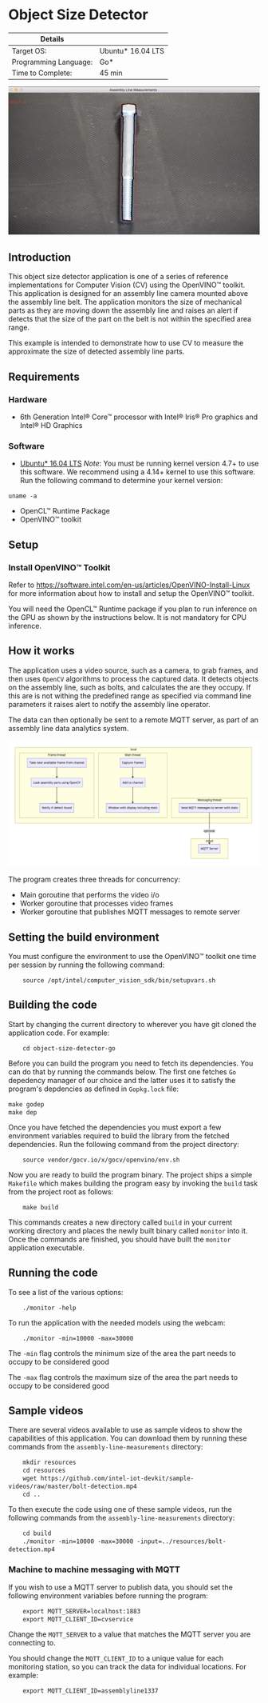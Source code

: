 # Object Size Detector

| Details            |              |
|-----------------------|---------------|
| Target OS:            |  Ubuntu\* 16.04 LTS   |
| Programming Language: |  Go\* |
| Time to Complete:     |  45 min     |

![app image](./images/assembly-line-monitor.png)

## Introduction

This object size detector application is one of a series of reference implementations for Computer Vision (CV) using the OpenVINO™ toolkit. This application is designed for an assembly line camera mounted above the assembly line belt. The application monitors the size of mechanical parts as they are moving down the assembly line and raises an alert if detects that the size of the part on the belt is not within the specified area range.

This example is intended to demonstrate how to use CV to measure the approximate the size of detected assembly line parts.

## Requirements

### Hardware
* 6th Generation Intel® Core™ processor with Intel® Iris® Pro graphics and Intel® HD Graphics

### Software
* [Ubuntu\* 16.04 LTS](http://releases.ubuntu.com/16.04/)
*Note*: You must be running kernel version 4.7+ to use this software. We recommend using a 4.14+ kernel to use this software. Run the following command to determine your kernel version:
```
uname -a
```
* OpenCL™ Runtime Package
* OpenVINO™ toolkit

## Setup

### Install OpenVINO™ Toolkit
Refer to https://software.intel.com/en-us/articles/OpenVINO-Install-Linux for more information about how to install and setup the OpenVINO™ toolkit.

You will need the OpenCL™ Runtime package if you plan to run inference on the GPU as shown by the
instructions below. It is not mandatory for CPU inference.

## How it works

The application uses a video source, such as a camera, to grab frames, and then uses `OpenCV` algorithms to process the captured data. It detects objects on the assembly line, such as bolts, and calculates the are they occupy. If this are is not withing the predefined range as specified via command line parameters it raises alert to notify the assembly line operator.

The data can then optionally be sent to a remote MQTT server, as part of an assembly line data analytics system.

![Code organization](./images/arch3.png)

The program creates three threads for concurrency:

- Main goroutine that performs the video i/o
- Worker goroutine that processes video frames
- Worker goroutine that publishes MQTT messages to remote server

## Setting the build environment

You must configure the environment to use the OpenVINO™ toolkit one time per session by running the following command:
```
    source /opt/intel/computer_vision_sdk/bin/setupvars.sh
```

## Building the code

Start by changing the current directory to wherever you have git cloned the application code. For example:
```
    cd object-size-detector-go
```

Before you can build the program you need to fetch its dependencies. You can do that by running the commands below. The first one fetches `Go` depedency manager of our choice and the latter uses it to satisfy the program's depdencies as defined in `Gopkg.lock` file:

```
make godep
make dep
```

Once you have fetched the dependencies you must export a few environment variables required to build the library from the fetched dependencies. Run the following command from the project directory:

```
    source vendor/gocv.io/x/gocv/openvino/env.sh
```

Now you are ready to build the program binary. The project ships a simple `Makefile` which makes building the program easy by invoking the `build` task from the project root as follows:
```
    make build
```

 This commands creates a new directory called `build` in your current working directory and places the newly built binary called `monitor` into it.
Once the commands are finished, you should have built the `monitor` application executable.

## Running the code

To see a list of the various options:
```
    ./monitor -help
```

To run the application with the needed models using the webcam:
```
    ./monitor -min=10000 -max=30000
```

The `-min` flag controls the minimum size of the area the part needs to occupy to be considered good

The `-max` flag controls the maximum size of the area the part needs to occupy to be considered good

## Sample videos

There are several videos available to use as sample videos to show the capabilities of this application. You can download them by running these commands from the `assembly-line-measurements` directory:
```
    mkdir resources
    cd resources
    wget https://github.com/intel-iot-devkit/sample-videos/raw/master/bolt-detection.mp4
    cd ..
```

To then execute the code using one of these sample videos, run the following commands from the `assembly-line-measurements` directory:
```
    cd build
    ./monitor -min=10000 -max=30000 -input=../resources/bolt-detection.mp4
```

### Machine to machine messaging with MQTT

If you wish to use a MQTT server to publish data, you should set the following environment variables before running the program:
```
    export MQTT_SERVER=localhost:1883
    export MQTT_CLIENT_ID=cvservice
```

Change the `MQTT_SERVER` to a value that matches the MQTT server you are connecting to.

You should change the `MQTT_CLIENT_ID` to a unique value for each monitoring station, so you can track the data for individual locations. For example:
```
    export MQTT_CLIENT_ID=assemblyline1337
```
